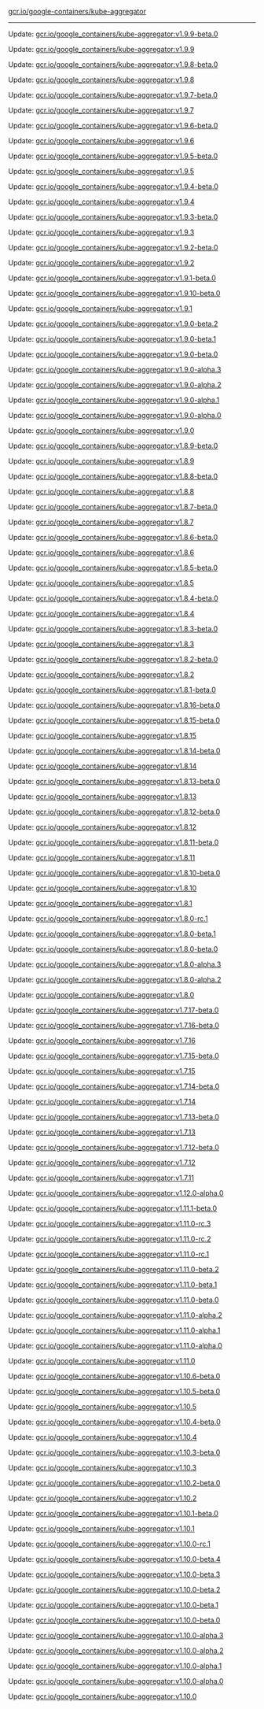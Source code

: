 [gcr.io/google-containers/kube-aggregator](https://hub.docker.com/r/cruse/kube-aggregator/tags/) 

----
Update: [gcr.io/google_containers/kube-aggregator:v1.9.9-beta.0](https://hub.docker.com/r/cruse/kube-aggregator/tags/)

Update: [gcr.io/google_containers/kube-aggregator:v1.9.9](https://hub.docker.com/r/cruse/kube-aggregator/tags/)

Update: [gcr.io/google_containers/kube-aggregator:v1.9.8-beta.0](https://hub.docker.com/r/cruse/kube-aggregator/tags/)

Update: [gcr.io/google_containers/kube-aggregator:v1.9.8](https://hub.docker.com/r/cruse/kube-aggregator/tags/)

Update: [gcr.io/google_containers/kube-aggregator:v1.9.7-beta.0](https://hub.docker.com/r/cruse/kube-aggregator/tags/)

Update: [gcr.io/google_containers/kube-aggregator:v1.9.7](https://hub.docker.com/r/cruse/kube-aggregator/tags/)

Update: [gcr.io/google_containers/kube-aggregator:v1.9.6-beta.0](https://hub.docker.com/r/cruse/kube-aggregator/tags/)

Update: [gcr.io/google_containers/kube-aggregator:v1.9.6](https://hub.docker.com/r/cruse/kube-aggregator/tags/)

Update: [gcr.io/google_containers/kube-aggregator:v1.9.5-beta.0](https://hub.docker.com/r/cruse/kube-aggregator/tags/)

Update: [gcr.io/google_containers/kube-aggregator:v1.9.5](https://hub.docker.com/r/cruse/kube-aggregator/tags/)

Update: [gcr.io/google_containers/kube-aggregator:v1.9.4-beta.0](https://hub.docker.com/r/cruse/kube-aggregator/tags/)

Update: [gcr.io/google_containers/kube-aggregator:v1.9.4](https://hub.docker.com/r/cruse/kube-aggregator/tags/)

Update: [gcr.io/google_containers/kube-aggregator:v1.9.3-beta.0](https://hub.docker.com/r/cruse/kube-aggregator/tags/)

Update: [gcr.io/google_containers/kube-aggregator:v1.9.3](https://hub.docker.com/r/cruse/kube-aggregator/tags/)

Update: [gcr.io/google_containers/kube-aggregator:v1.9.2-beta.0](https://hub.docker.com/r/cruse/kube-aggregator/tags/)

Update: [gcr.io/google_containers/kube-aggregator:v1.9.2](https://hub.docker.com/r/cruse/kube-aggregator/tags/)

Update: [gcr.io/google_containers/kube-aggregator:v1.9.1-beta.0](https://hub.docker.com/r/cruse/kube-aggregator/tags/)

Update: [gcr.io/google_containers/kube-aggregator:v1.9.10-beta.0](https://hub.docker.com/r/cruse/kube-aggregator/tags/)

Update: [gcr.io/google_containers/kube-aggregator:v1.9.1](https://hub.docker.com/r/cruse/kube-aggregator/tags/)

Update: [gcr.io/google_containers/kube-aggregator:v1.9.0-beta.2](https://hub.docker.com/r/cruse/kube-aggregator/tags/)

Update: [gcr.io/google_containers/kube-aggregator:v1.9.0-beta.1](https://hub.docker.com/r/cruse/kube-aggregator/tags/)

Update: [gcr.io/google_containers/kube-aggregator:v1.9.0-beta.0](https://hub.docker.com/r/cruse/kube-aggregator/tags/)

Update: [gcr.io/google_containers/kube-aggregator:v1.9.0-alpha.3](https://hub.docker.com/r/cruse/kube-aggregator/tags/)

Update: [gcr.io/google_containers/kube-aggregator:v1.9.0-alpha.2](https://hub.docker.com/r/cruse/kube-aggregator/tags/)

Update: [gcr.io/google_containers/kube-aggregator:v1.9.0-alpha.1](https://hub.docker.com/r/cruse/kube-aggregator/tags/)

Update: [gcr.io/google_containers/kube-aggregator:v1.9.0-alpha.0](https://hub.docker.com/r/cruse/kube-aggregator/tags/)

Update: [gcr.io/google_containers/kube-aggregator:v1.9.0](https://hub.docker.com/r/cruse/kube-aggregator/tags/)

Update: [gcr.io/google_containers/kube-aggregator:v1.8.9-beta.0](https://hub.docker.com/r/cruse/kube-aggregator/tags/)

Update: [gcr.io/google_containers/kube-aggregator:v1.8.9](https://hub.docker.com/r/cruse/kube-aggregator/tags/)

Update: [gcr.io/google_containers/kube-aggregator:v1.8.8-beta.0](https://hub.docker.com/r/cruse/kube-aggregator/tags/)

Update: [gcr.io/google_containers/kube-aggregator:v1.8.8](https://hub.docker.com/r/cruse/kube-aggregator/tags/)

Update: [gcr.io/google_containers/kube-aggregator:v1.8.7-beta.0](https://hub.docker.com/r/cruse/kube-aggregator/tags/)

Update: [gcr.io/google_containers/kube-aggregator:v1.8.7](https://hub.docker.com/r/cruse/kube-aggregator/tags/)

Update: [gcr.io/google_containers/kube-aggregator:v1.8.6-beta.0](https://hub.docker.com/r/cruse/kube-aggregator/tags/)

Update: [gcr.io/google_containers/kube-aggregator:v1.8.6](https://hub.docker.com/r/cruse/kube-aggregator/tags/)

Update: [gcr.io/google_containers/kube-aggregator:v1.8.5-beta.0](https://hub.docker.com/r/cruse/kube-aggregator/tags/)

Update: [gcr.io/google_containers/kube-aggregator:v1.8.5](https://hub.docker.com/r/cruse/kube-aggregator/tags/)

Update: [gcr.io/google_containers/kube-aggregator:v1.8.4-beta.0](https://hub.docker.com/r/cruse/kube-aggregator/tags/)

Update: [gcr.io/google_containers/kube-aggregator:v1.8.4](https://hub.docker.com/r/cruse/kube-aggregator/tags/)

Update: [gcr.io/google_containers/kube-aggregator:v1.8.3-beta.0](https://hub.docker.com/r/cruse/kube-aggregator/tags/)

Update: [gcr.io/google_containers/kube-aggregator:v1.8.3](https://hub.docker.com/r/cruse/kube-aggregator/tags/)

Update: [gcr.io/google_containers/kube-aggregator:v1.8.2-beta.0](https://hub.docker.com/r/cruse/kube-aggregator/tags/)

Update: [gcr.io/google_containers/kube-aggregator:v1.8.2](https://hub.docker.com/r/cruse/kube-aggregator/tags/)

Update: [gcr.io/google_containers/kube-aggregator:v1.8.1-beta.0](https://hub.docker.com/r/cruse/kube-aggregator/tags/)

Update: [gcr.io/google_containers/kube-aggregator:v1.8.16-beta.0](https://hub.docker.com/r/cruse/kube-aggregator/tags/)

Update: [gcr.io/google_containers/kube-aggregator:v1.8.15-beta.0](https://hub.docker.com/r/cruse/kube-aggregator/tags/)

Update: [gcr.io/google_containers/kube-aggregator:v1.8.15](https://hub.docker.com/r/cruse/kube-aggregator/tags/)

Update: [gcr.io/google_containers/kube-aggregator:v1.8.14-beta.0](https://hub.docker.com/r/cruse/kube-aggregator/tags/)

Update: [gcr.io/google_containers/kube-aggregator:v1.8.14](https://hub.docker.com/r/cruse/kube-aggregator/tags/)

Update: [gcr.io/google_containers/kube-aggregator:v1.8.13-beta.0](https://hub.docker.com/r/cruse/kube-aggregator/tags/)

Update: [gcr.io/google_containers/kube-aggregator:v1.8.13](https://hub.docker.com/r/cruse/kube-aggregator/tags/)

Update: [gcr.io/google_containers/kube-aggregator:v1.8.12-beta.0](https://hub.docker.com/r/cruse/kube-aggregator/tags/)

Update: [gcr.io/google_containers/kube-aggregator:v1.8.12](https://hub.docker.com/r/cruse/kube-aggregator/tags/)

Update: [gcr.io/google_containers/kube-aggregator:v1.8.11-beta.0](https://hub.docker.com/r/cruse/kube-aggregator/tags/)

Update: [gcr.io/google_containers/kube-aggregator:v1.8.11](https://hub.docker.com/r/cruse/kube-aggregator/tags/)

Update: [gcr.io/google_containers/kube-aggregator:v1.8.10-beta.0](https://hub.docker.com/r/cruse/kube-aggregator/tags/)

Update: [gcr.io/google_containers/kube-aggregator:v1.8.10](https://hub.docker.com/r/cruse/kube-aggregator/tags/)

Update: [gcr.io/google_containers/kube-aggregator:v1.8.1](https://hub.docker.com/r/cruse/kube-aggregator/tags/)

Update: [gcr.io/google_containers/kube-aggregator:v1.8.0-rc.1](https://hub.docker.com/r/cruse/kube-aggregator/tags/)

Update: [gcr.io/google_containers/kube-aggregator:v1.8.0-beta.1](https://hub.docker.com/r/cruse/kube-aggregator/tags/)

Update: [gcr.io/google_containers/kube-aggregator:v1.8.0-beta.0](https://hub.docker.com/r/cruse/kube-aggregator/tags/)

Update: [gcr.io/google_containers/kube-aggregator:v1.8.0-alpha.3](https://hub.docker.com/r/cruse/kube-aggregator/tags/)

Update: [gcr.io/google_containers/kube-aggregator:v1.8.0-alpha.2](https://hub.docker.com/r/cruse/kube-aggregator/tags/)

Update: [gcr.io/google_containers/kube-aggregator:v1.8.0](https://hub.docker.com/r/cruse/kube-aggregator/tags/)

Update: [gcr.io/google_containers/kube-aggregator:v1.7.17-beta.0](https://hub.docker.com/r/cruse/kube-aggregator/tags/)

Update: [gcr.io/google_containers/kube-aggregator:v1.7.16-beta.0](https://hub.docker.com/r/cruse/kube-aggregator/tags/)

Update: [gcr.io/google_containers/kube-aggregator:v1.7.16](https://hub.docker.com/r/cruse/kube-aggregator/tags/)

Update: [gcr.io/google_containers/kube-aggregator:v1.7.15-beta.0](https://hub.docker.com/r/cruse/kube-aggregator/tags/)

Update: [gcr.io/google_containers/kube-aggregator:v1.7.15](https://hub.docker.com/r/cruse/kube-aggregator/tags/)

Update: [gcr.io/google_containers/kube-aggregator:v1.7.14-beta.0](https://hub.docker.com/r/cruse/kube-aggregator/tags/)

Update: [gcr.io/google_containers/kube-aggregator:v1.7.14](https://hub.docker.com/r/cruse/kube-aggregator/tags/)

Update: [gcr.io/google_containers/kube-aggregator:v1.7.13-beta.0](https://hub.docker.com/r/cruse/kube-aggregator/tags/)

Update: [gcr.io/google_containers/kube-aggregator:v1.7.13](https://hub.docker.com/r/cruse/kube-aggregator/tags/)

Update: [gcr.io/google_containers/kube-aggregator:v1.7.12-beta.0](https://hub.docker.com/r/cruse/kube-aggregator/tags/)

Update: [gcr.io/google_containers/kube-aggregator:v1.7.12](https://hub.docker.com/r/cruse/kube-aggregator/tags/)

Update: [gcr.io/google_containers/kube-aggregator:v1.7.11](https://hub.docker.com/r/cruse/kube-aggregator/tags/)

Update: [gcr.io/google_containers/kube-aggregator:v1.12.0-alpha.0](https://hub.docker.com/r/cruse/kube-aggregator/tags/)

Update: [gcr.io/google_containers/kube-aggregator:v1.11.1-beta.0](https://hub.docker.com/r/cruse/kube-aggregator/tags/)

Update: [gcr.io/google_containers/kube-aggregator:v1.11.0-rc.3](https://hub.docker.com/r/cruse/kube-aggregator/tags/)

Update: [gcr.io/google_containers/kube-aggregator:v1.11.0-rc.2](https://hub.docker.com/r/cruse/kube-aggregator/tags/)

Update: [gcr.io/google_containers/kube-aggregator:v1.11.0-rc.1](https://hub.docker.com/r/cruse/kube-aggregator/tags/)

Update: [gcr.io/google_containers/kube-aggregator:v1.11.0-beta.2](https://hub.docker.com/r/cruse/kube-aggregator/tags/)

Update: [gcr.io/google_containers/kube-aggregator:v1.11.0-beta.1](https://hub.docker.com/r/cruse/kube-aggregator/tags/)

Update: [gcr.io/google_containers/kube-aggregator:v1.11.0-beta.0](https://hub.docker.com/r/cruse/kube-aggregator/tags/)

Update: [gcr.io/google_containers/kube-aggregator:v1.11.0-alpha.2](https://hub.docker.com/r/cruse/kube-aggregator/tags/)

Update: [gcr.io/google_containers/kube-aggregator:v1.11.0-alpha.1](https://hub.docker.com/r/cruse/kube-aggregator/tags/)

Update: [gcr.io/google_containers/kube-aggregator:v1.11.0-alpha.0](https://hub.docker.com/r/cruse/kube-aggregator/tags/)

Update: [gcr.io/google_containers/kube-aggregator:v1.11.0](https://hub.docker.com/r/cruse/kube-aggregator/tags/)

Update: [gcr.io/google_containers/kube-aggregator:v1.10.6-beta.0](https://hub.docker.com/r/cruse/kube-aggregator/tags/)

Update: [gcr.io/google_containers/kube-aggregator:v1.10.5-beta.0](https://hub.docker.com/r/cruse/kube-aggregator/tags/)

Update: [gcr.io/google_containers/kube-aggregator:v1.10.5](https://hub.docker.com/r/cruse/kube-aggregator/tags/)

Update: [gcr.io/google_containers/kube-aggregator:v1.10.4-beta.0](https://hub.docker.com/r/cruse/kube-aggregator/tags/)

Update: [gcr.io/google_containers/kube-aggregator:v1.10.4](https://hub.docker.com/r/cruse/kube-aggregator/tags/)

Update: [gcr.io/google_containers/kube-aggregator:v1.10.3-beta.0](https://hub.docker.com/r/cruse/kube-aggregator/tags/)

Update: [gcr.io/google_containers/kube-aggregator:v1.10.3](https://hub.docker.com/r/cruse/kube-aggregator/tags/)

Update: [gcr.io/google_containers/kube-aggregator:v1.10.2-beta.0](https://hub.docker.com/r/cruse/kube-aggregator/tags/)

Update: [gcr.io/google_containers/kube-aggregator:v1.10.2](https://hub.docker.com/r/cruse/kube-aggregator/tags/)

Update: [gcr.io/google_containers/kube-aggregator:v1.10.1-beta.0](https://hub.docker.com/r/cruse/kube-aggregator/tags/)

Update: [gcr.io/google_containers/kube-aggregator:v1.10.1](https://hub.docker.com/r/cruse/kube-aggregator/tags/)

Update: [gcr.io/google_containers/kube-aggregator:v1.10.0-rc.1](https://hub.docker.com/r/cruse/kube-aggregator/tags/)

Update: [gcr.io/google_containers/kube-aggregator:v1.10.0-beta.4](https://hub.docker.com/r/cruse/kube-aggregator/tags/)

Update: [gcr.io/google_containers/kube-aggregator:v1.10.0-beta.3](https://hub.docker.com/r/cruse/kube-aggregator/tags/)

Update: [gcr.io/google_containers/kube-aggregator:v1.10.0-beta.2](https://hub.docker.com/r/cruse/kube-aggregator/tags/)

Update: [gcr.io/google_containers/kube-aggregator:v1.10.0-beta.1](https://hub.docker.com/r/cruse/kube-aggregator/tags/)

Update: [gcr.io/google_containers/kube-aggregator:v1.10.0-beta.0](https://hub.docker.com/r/cruse/kube-aggregator/tags/)

Update: [gcr.io/google_containers/kube-aggregator:v1.10.0-alpha.3](https://hub.docker.com/r/cruse/kube-aggregator/tags/)

Update: [gcr.io/google_containers/kube-aggregator:v1.10.0-alpha.2](https://hub.docker.com/r/cruse/kube-aggregator/tags/)

Update: [gcr.io/google_containers/kube-aggregator:v1.10.0-alpha.1](https://hub.docker.com/r/cruse/kube-aggregator/tags/)

Update: [gcr.io/google_containers/kube-aggregator:v1.10.0-alpha.0](https://hub.docker.com/r/cruse/kube-aggregator/tags/)

Update: [gcr.io/google_containers/kube-aggregator:v1.10.0](https://hub.docker.com/r/cruse/kube-aggregator/tags/)

